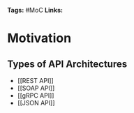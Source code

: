 **Tags:** #MoC 
**Links:**

# Motivation

## Types of API Architectures
* [[REST API]]
* [[SOAP API]]
* [[gRPC API]]
* [[JSON API]]